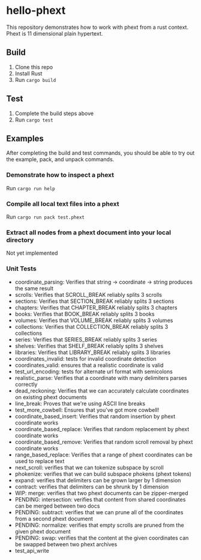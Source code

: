 # hello-phext

This repository demonstrates how to work with phext from a rust context. Phext is 11 dimensional plain hypertext.

## Build

1. Clone this repo
2. Install Rust
3. Run `cargo build`

## Test

1. Complete the build steps above
2. Run `cargo test`

## Examples

After completing the build and test commands, you should be able to try out the example, pack, and unpack commands.

### Demonstrate how to inspect a phext
Run `cargo run help`

### Compile all local text files into a phext
Run `cargo run pack test.phext`

### Extract all nodes from a phext document into your local directory
Not yet implemented

### Unit Tests

* coordinate_parsing: Verifies that string -> coordinate -> string produces the same result
* scrolls: Verifies that SCROLL_BREAK reliably splits 3 scrolls
* sections: Verifies that SECTION_BREAK reliably splits 3 sections
* chapters: Verifies that CHAPTER_BREAK reliably splits 3 chapters
* books: Verifies that BOOK_BREAK reliably splits 3 books
* volumes: Verifies that VOLUME_BREAK reliably splits 3 volumes
* collections: Verifies that COLLECTION_BREAK reliably splits 3 collections
* series: Verifies that SERIES_BREAK reliably splits 3 series
* shelves: Verifies that SHELF_BREAK reliably splits 3 shelves
* libraries: Verifies that LIBRARY_BREAK reliably splits 3 libraries
* coordinates_invalid: tests for invalid coordinate detection
* coordinates_valid: ensures that a realistic coordinate is valid
* test_url_encoding: tests for alternate url format with semicolons
* realistic_parse: Verifies that a coordinate with many delimiters parses correctly
* dead_reckoning: Verifies that we can accurately calculate coordinates on existing phext documents
* line_break: Proves that we're using ASCII line breaks
* test_more_cowbell: Ensures that you've got more cowbell!
* coordinate_based_insert: Verifies that random insertion by phext coordinate works
* coordinate_based_replace: Verifies that random replacement by phext coordinate works
* coordinate_based_remove: Verifies that random scroll removal by phext coordinate works
* range_based_replace: Verifies that a range of phext coordinates can be used to replace text
* next_scroll: verifies that we can tokenize subspace by scroll
* phokenize: verifies that we can build subspace phokens (phext tokens)
* expand: verifies that delimiters can be grown larger by 1 dimension
* contract: verifies that delimiters can be shrunk by 1 dimension
* WIP: merge: verifies that two phext documents can be zipper-merged
* PENDING: intersection: verifies that content from shared coordinates can be merged between two docs
* PENDING: subtract: verifies that we can prune all of the coordinates from a second phext document
* PENDING: normalize: verifies that empty scrolls are pruned from the given phext document
* PENDING: swap: verifies that the content at the given coordinates can be swapped between two phext archives
* test_api_write
